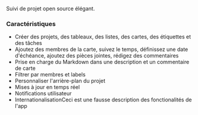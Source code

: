 Suivi de projet open source élégant.

### Caractéristiques

- Créer des projets, des tableaux, des listes, des cartes, des étiquettes et des tâches
- Ajoutez des membres de la carte, suivez le temps, définissez une date d'échéance, ajoutez des pièces jointes, rédigez des commentaires
- Prise en charge du Markdown dans une description et un commentaire de carte
- Filtrer par membres et labels
- Personnaliser l'arrière-plan du projet
- Mises à jour en temps réel
- Notifications utilisateur
- InternationalisationCeci est une fausse description des fonctionalités de l'app
